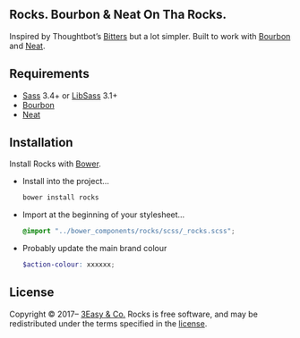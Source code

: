 ## Rocks. Bourbon & Neat On Tha Rocks.

Inspired by Thoughtbot’s [Bitters](http://bitters.bourbon.io) but a lot simpler. Built to work with [Bourbon](http://bourbon.io) and [Neat](https://neat.bourbon.io). 

## Requirements

- [Sass](https://github.com/sass/sass) 3.4+ or [LibSass](https://github.com/sass/libsass) 3.1+
- [Bourbon](http://bourbon.io)
- [Neat](https://neat.bourbon.io)

## Installation

Install Rocks with [Bower](http://bower.io).

- Install into the project…

  ```bash
  bower install rocks
  ```
  
- Import at the beginning of your stylesheet…

  ```scss
  @import "../bower_components/rocks/scss/_rocks.scss";
  ```

- Probably update the main brand colour
  
  ```scss
  $action-colour: xxxxxx;
  ```


## License

Copyright © 2017– [3Easy & Co.](http://3easy.org)
Rocks is free software,
and may be redistributed under the terms specified in the [license](LICENSE.md).
